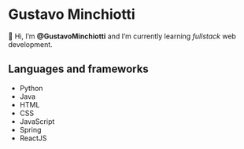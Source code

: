  # Gustavo Minchiotti
 👤 Hi, I’m **@GustavoMinchiotti** and I’m currently learning *fullstack* web development.
## Languages and frameworks
- Python
- Java
- HTML
- CSS
- JavaScript
- Spring
- ReactJS
